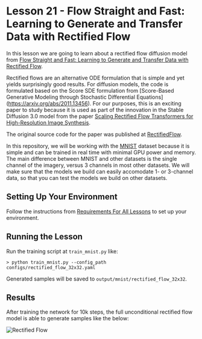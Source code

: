 # Lesson 21 - Flow Straight and Fast: Learning to Generate and Transfer Data with Rectified Flow

In this lesson we are going to learn about a rectified flow diffusion model from [Flow Straight and Fast: Learning to Generate and Transfer Data with Rectified Flow](https://arxiv.org/abs/2209.03003).

Rectified flows are an alternative ODE formulation that is simple and yet yields surprisingly good results. For diffusion models, the code is formulated based on the Score SDE formulation from [Score-Based Generative Modeling through Stochastic Differential Equations] (https://arxiv.org/abs/2011.13456). For our purposes, this is an exciting paper to study because it is used as part of the innovation in the Stable Diffusion 3.0 model from the paper [Scaling Rectified Flow Transformers for High-Resolution Image Synthesis](https://arxiv.org/abs/2403.03206).

The original source code for the paper was published at [RectifiedFlow](https://github.com/gnobitab/RectifiedFlow).

In this repository, we will be working with the [MNIST](https://en.wikipedia.org/wiki/MNIST_database) dataset because it is simple and can be trained in real time with minimal GPU power and memory. The main difference between MNIST and other datasets is the single channel of the imagery, versus 3 channels in most other datasets. We will make sure that the models we build can easily accomodate 1- or 3-channel data, so that you can test the models we build on other datasets.

## Setting Up Your Environment

Follow the instructions from [Requirements For All Lessons](https://github.com/swookey-thinky/mindiffusion?tab=readme-ov-file#requirements-for-all-lessons) to set up your environment.

## Running the Lesson

Run the training script at `train_mnist.py` like:

```
> python train_mnist.py --config_path configs/rectified_flow_32x32.yaml
```

Generated samples will be saved to `output/mnist/rectified_flow_32x32`.

## Results

After training the network for 10k steps, the full unconditional rectified flow model is able to generate samples like the below:

![Rectified Flow](https://drive.google.com/uc?export=view&id=14TOqFXSWiFpeUVnDuMfLRcRDUV5onuKQ)

